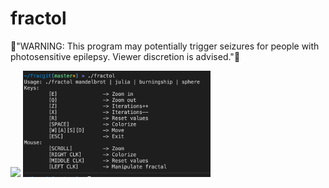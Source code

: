 # fractol

 :rotating_light:"WARNING: This program may potentially trigger seizures for people with photosensitive epilepsy. Viewer discretion is advised.":rotating_light:


<p float="left">
  <img src="/screens/Screen1.png" width="300" />
  <img src="/screens/Screen2.png" width="300/> 
  <img src="/screens/Screen3.png" width="300" />
</p>

